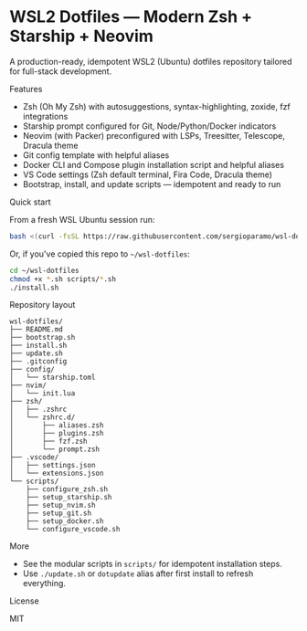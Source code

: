 # WSL2 Dotfiles — Modern Zsh + Starship + Neovim

A production-ready, idempotent WSL2 (Ubuntu) dotfiles repository tailored for full-stack development.

Features
- Zsh (Oh My Zsh) with autosuggestions, syntax-highlighting, zoxide, fzf integrations
- Starship prompt configured for Git, Node/Python/Docker indicators
- Neovim (with Packer) preconfigured with LSPs, Treesitter, Telescope, Dracula theme
- Git config template with helpful aliases
- Docker CLI and Compose plugin installation script and helpful aliases
- VS Code settings (Zsh default terminal, Fira Code, Dracula theme)
- Bootstrap, install, and update scripts — idempotent and ready to run

Quick start

From a fresh WSL Ubuntu session run:

```bash
bash <(curl -fsSL https://raw.githubusercontent.com/sergioparamo/wsl-dotfiles/main/bootstrap.sh)
```

Or, if you've copied this repo to `~/wsl-dotfiles`:

```bash
cd ~/wsl-dotfiles
chmod +x *.sh scripts/*.sh
./install.sh
```

Repository layout

```
wsl-dotfiles/
├── README.md
├── bootstrap.sh
├── install.sh
├── update.sh
├── .gitconfig
├── config/
│   └── starship.toml
├── nvim/
│   └── init.lua
├── zsh/
│   ├── .zshrc
│   └── zshrc.d/
│       ├── aliases.zsh
│       ├── plugins.zsh
│       ├── fzf.zsh
│       └── prompt.zsh
├── .vscode/
│   ├── settings.json
│   └── extensions.json
└── scripts/
    ├── configure_zsh.sh
    ├── setup_starship.sh
    ├── setup_nvim.sh
    ├── setup_git.sh
    ├── setup_docker.sh
    └── configure_vscode.sh
```

More
- See the modular scripts in `scripts/` for idempotent installation steps.
- Use `./update.sh` or `dotupdate` alias after first install to refresh everything.

License

MIT
